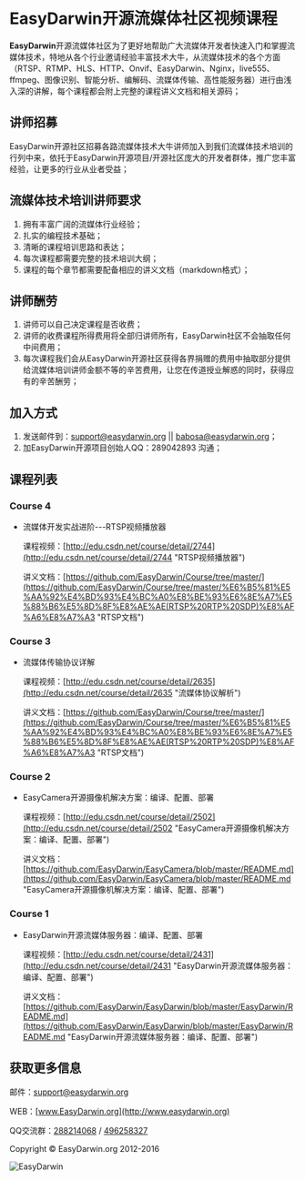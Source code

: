 # EasyDarwin开源流媒体社区视频课程 #

**EasyDarwin**开源流媒体社区为了更好地帮助广大流媒体开发者快速入门和掌握流媒体技术，特地从各个行业邀请经验丰富技术大牛，从流媒体技术的各个方面（RTSP、RTMP、HLS、HTTP、Onvif、EasyDarwin、Nginx，live555、ffmpeg、图像识别、智能分析、编解码、流媒体传输、高性能服务器）进行由浅入深的讲解，每个课程都会附上完整的课程讲义文档和相关源码；

## 讲师招募 ##

EasyDarwin开源社区招募各路流媒体技术大牛讲师加入到我们流媒体技术培训的行列中来，依托于EasyDarwin开源项目/开源社区庞大的开发者群体，推广您丰富经验，让更多的行业从业者受益；


## 流媒体技术培训讲师要求 ##

1. 拥有丰富广阔的流媒体行业经验；
2. 扎实的编程技术基础；
3. 清晰的课程培训思路和表达；
4. 每次课程都需要完整的技术培训大纲；
5. 课程的每个章节都需要配备相应的讲义文档（markdown格式）；


## 讲师酬劳 ##

1. 讲师可以自己决定课程是否收费；
2. 讲师的收费课程所得费用将全部归讲师所有，EasyDarwin社区不会抽取任何中间费用；
3. 每次课程我们会从EasyDarwin开源社区获得各界捐赠的费用中抽取部分提供给流媒体培训讲师金额不等的辛苦费用，让您在传道授业解惑的同时，获得应有的辛苦酬劳；

## 加入方式 ##

1. 发送邮件到：support@easydarwin.org || babosa@easydarwin.org；
2. 加EasyDarwin开源项目创始人QQ：289042893 沟通；


## 课程列表 ##

### Course 4 ###

- 流媒体开发实战进阶---RTSP视频播放器
	
	课程视频：[http://edu.csdn.net/course/detail/2744](http://edu.csdn.net/course/detail/2744 "RTSP视频播放器")
	
	讲义文档：[https://github.com/EasyDarwin/Course/tree/master/](https://github.com/EasyDarwin/Course/tree/master/%E6%B5%81%E5%AA%92%E4%BD%93%E4%BC%A0%E8%BE%93%E6%8E%A7%E5%88%B6%E5%8D%8F%E8%AE%AE(RTSP%20RTP%20SDP)%E8%AF%A6%E8%A7%A3 "RTSP文档")

### Course 3 ###

- 流媒体传输协议详解
	
	课程视频：[http://edu.csdn.net/course/detail/2635](http://edu.csdn.net/course/detail/2635 "流媒体协议解析")
	
	讲义文档：[https://github.com/EasyDarwin/Course/tree/master/](https://github.com/EasyDarwin/Course/tree/master/%E6%B5%81%E5%AA%92%E4%BD%93%E4%BC%A0%E8%BE%93%E6%8E%A7%E5%88%B6%E5%8D%8F%E8%AE%AE(RTSP%20RTP%20SDP)%E8%AF%A6%E8%A7%A3 "RTSP文档")

### Course 2 ###

- EasyCamera开源摄像机解决方案：编译、配置、部署
	
	课程视频：[http://edu.csdn.net/course/detail/2502](http://edu.csdn.net/course/detail/2502 "EasyCamera开源摄像机解决方案：编译、配置、部署")
	
	讲义文档：[https://github.com/EasyDarwin/EasyCamera/blob/master/README.md](https://github.com/EasyDarwin/EasyCamera/blob/master/README.md "EasyCamera开源摄像机解决方案：编译、配置、部署")

### Course 1 ###

- EasyDarwin开源流媒体服务器：编译、配置、部署
	
	课程视频：[http://edu.csdn.net/course/detail/2431](http://edu.csdn.net/course/detail/2431 "EasyDarwin开源流媒体服务器：编译、配置、部署")
	
	讲义文档：[https://github.com/EasyDarwin/EasyDarwin/blob/master/EasyDarwin/README.md](https://github.com/EasyDarwin/EasyDarwin/blob/master/EasyDarwin/README.md "EasyDarwin开源流媒体服务器：编译、配置、部署")


## 获取更多信息 ##

邮件：[support@easydarwin.org](mailto:support@easydarwin.org) 

WEB：[www.EasyDarwin.org](http://www.easydarwin.org)

QQ交流群：[288214068](http://jq.qq.com/?_wv=1027&k=2Dlyhr7 "EasyDarwin交流群1") / [496258327](http://jq.qq.com/?_wv=1027&k=2Hyz2ea "EasyDarwin交流群2")

Copyright &copy; EasyDarwin.org 2012-2016

![EasyDarwin](http://www.easydarwin.org/skin/easydarwin/images/wx_qrcode.jpg)
